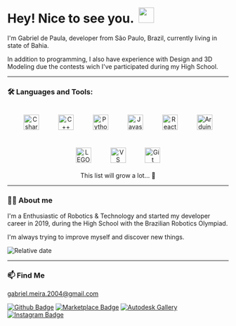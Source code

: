 # Hey! Nice to see you. <img height="35" style="margin-left:5px" src="https://github.com/gabrieldp23/gabrieldp23/blob/main/animation.gif?raw=true">

I'm Gabriel de Paula, developer from São Paulo, Brazil, currently living in state of Bahia.

In addition to programming, I also have experience with Design and 3D Modeling due the contests wich I've participated during my High School.

---

### 🛠 Languages and Tools:

  <div align="center">
    <img height="35" style="margin:20px" src="https://cdn.svgporn.com/logos/c-sharp.svg" alt="Csharp icon">
    <img height="35" style="margin:20px" src="https://cdn.svgporn.com/logos/c-plusplus.svg" alt="C++ icon">
    <img height="35" style="margin:20px" src="https://cdn.svgporn.com/logos/python.svg" alt="Python icon">
    <img height="35" style="margin:20px" src="https://cdn.svgporn.com/logos/javascript.svg" alt="Javascript icon">
    <img height="35" style="margin:20px" src="https://cdn.svgporn.com/logos/react.svg" alt="React icon">
    <img height="35" style="margin:20px" src="https://cdn.svgporn.com/logos/arduino.svg" alt="Arduino icon">
    <img height="35" style="margin:20px" src="https://icafe.lcisd.org/wp-content/uploads/ev3-logo-transparent.png" alt="LEGO EV3 icon">
    <img height="35" style="margin:20px" src="https://cdn.svgporn.com/logos/visual-studio-code.svg" alt="VS Code icon">
    <img height="35" style="margin:20px" src="https://cdn.svgporn.com/logos/git-icon.svg" alt="Git icon">
    
  <div>
    This list will grow a lot... 🌱
  </div>
  </div>

---

### 🙋‍♂️ About me

I'm a Enthusiastic of Robotics & Technology and started my developer career in 2019, during the High School with the Brazilian Robotics Olympiad.

I'm always trying to improve myself and discover new things.

![Relative date](https://img.shields.io/date/1087603200?label=Age&style=for-the-badge)

---

### 📫 Find Me

gabriel.meira.2004@gmail.com

[![Github Badge](https://img.shields.io/badge/-Github-232323?style=for-the-badge&logo=Github&logoColor=white)](https://github.com/gabrieldp23)
[![Marketplace Badge](https://img.shields.io/badge/Marketplace-blue?style=for-the-badge&logo=VisualStudioCode)](https://marketplace.visualstudio.com/publishers/Gabrieldp-dev)
[![Autodesk Gallery](https://img.shields.io/badge/Autodesk-succes?style=for-the-badge&logo=Autodesk&logoColor=white)](https://gallery.autodesk.com/users/3WM6R3R9PCV8)
[![Instagram Badge](https://img.shields.io/badge/Instagram-E4405F?style=for-the-badge&logo=instagram&logoColor=white)](https://www.instagram.com/gabs_dp_/)


